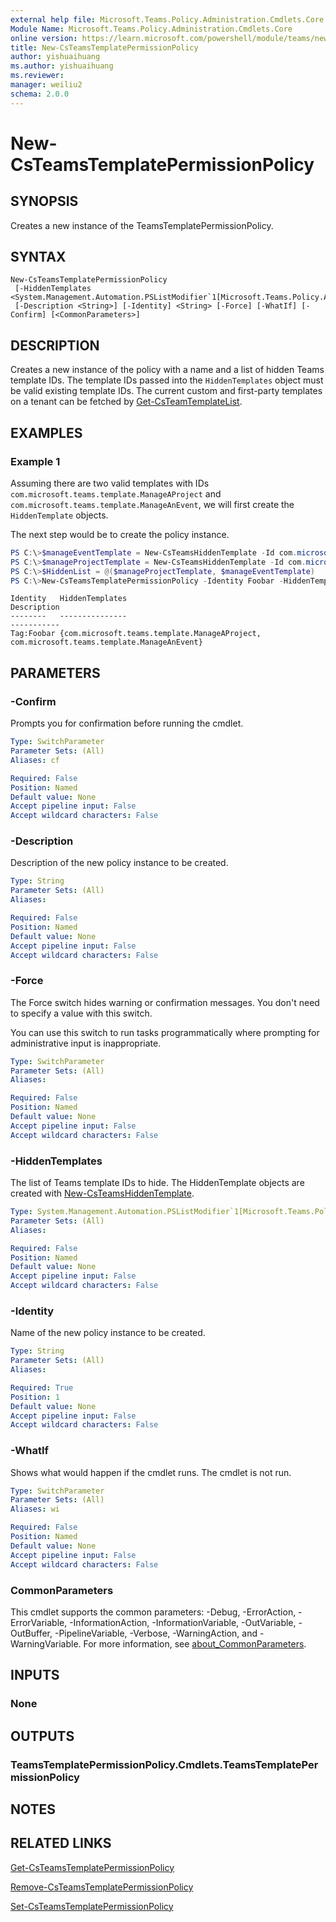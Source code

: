 ```yaml
---
external help file: Microsoft.Teams.Policy.Administration.Cmdlets.Core.dll-Help.xml
Module Name: Microsoft.Teams.Policy.Administration.Cmdlets.Core
online version: https://learn.microsoft.com/powershell/module/teams/new-csteamstemplatepermissionpolicy
title: New-CsTeamsTemplatePermissionPolicy
author: yishuaihuang
ms.author: yishuaihuang
ms.reviewer: 
manager: weiliu2
schema: 2.0.0
---
```


# New-CsTeamsTemplatePermissionPolicy

## SYNOPSIS
Creates a new instance of the TeamsTemplatePermissionPolicy.

## SYNTAX

```
New-CsTeamsTemplatePermissionPolicy
 [-HiddenTemplates <System.Management.Automation.PSListModifier`1[Microsoft.Teams.Policy.Administration.Cmdlets.Core.HiddenTemplate]>]
 [-Description <String>] [-Identity] <String> [-Force] [-WhatIf] [-Confirm] [<CommonParameters>]
```

## DESCRIPTION
Creates a new instance of the policy with a name and a list of hidden Teams template IDs. The template IDs passed into the `HiddenTemplates` object must be valid existing template IDs. The current custom and first-party templates on a tenant can be fetched by [Get-CsTeamTemplateList](Get-CsTeamTemplateList.md).

## EXAMPLES

### Example 1

Assuming there are two valid templates with IDs `com.microsoft.teams.template.ManageAProject` and `com.microsoft.teams.template.ManageAnEvent`, we will first create the `HiddenTemplate` objects.

The next step would be to create the policy instance.
```powershell
PS C:\>$manageEventTemplate = New-CsTeamsHiddenTemplate -Id com.microsoft.teams.template.ManageAnEvent
PS C:\>$manageProjectTemplate = New-CsTeamsHiddenTemplate -Id com.microsoft.teams.template.ManageAProject
PS C:\>$HiddenList = @($manageProjectTemplate, $manageEventTemplate)
PS C:\>New-CsTeamsTemplatePermissionPolicy -Identity Foobar -HiddenTemplates $HiddenList
```

```output
Identity   HiddenTemplates                                                                           Description
--------   ---------------                                                                           -----------
Tag:Foobar {com.microsoft.teams.template.ManageAProject, com.microsoft.teams.template.ManageAnEvent}
```

## PARAMETERS

### -Confirm
Prompts you for confirmation before running the cmdlet.

```yaml
Type: SwitchParameter
Parameter Sets: (All)
Aliases: cf

Required: False
Position: Named
Default value: None
Accept pipeline input: False
Accept wildcard characters: False
```

### -Description
Description of the new policy instance to be created.

```yaml
Type: String
Parameter Sets: (All)
Aliases:

Required: False
Position: Named
Default value: None
Accept pipeline input: False
Accept wildcard characters: False
```

### -Force
The Force switch hides warning or confirmation messages. You don't need to specify a value with this switch.

You can use this switch to run tasks programmatically where prompting for administrative input is inappropriate.

```yaml
Type: SwitchParameter
Parameter Sets: (All)
Aliases:

Required: False
Position: Named
Default value: None
Accept pipeline input: False
Accept wildcard characters: False
```

### -HiddenTemplates
The list of Teams template IDs to hide.
The HiddenTemplate objects are created with [New-CsTeamsHiddenTemplate](New-CsTeamsHiddenTemplate.md).

```yaml
Type: System.Management.Automation.PSListModifier`1[Microsoft.Teams.Policy.Administration.Cmdlets.Core.HiddenTemplate]
Parameter Sets: (All)
Aliases:

Required: False
Position: Named
Default value: None
Accept pipeline input: False
Accept wildcard characters: False
```

### -Identity
Name of the new policy instance to be created.

```yaml
Type: String
Parameter Sets: (All)
Aliases:

Required: True
Position: 1
Default value: None
Accept pipeline input: False
Accept wildcard characters: False
```

### -WhatIf
Shows what would happen if the cmdlet runs.
The cmdlet is not run.

```yaml
Type: SwitchParameter
Parameter Sets: (All)
Aliases: wi

Required: False
Position: Named
Default value: None
Accept pipeline input: False
Accept wildcard characters: False
```

### CommonParameters
This cmdlet supports the common parameters: -Debug, -ErrorAction, -ErrorVariable, -InformationAction, -InformationVariable, -OutVariable, -OutBuffer, -PipelineVariable, -Verbose, -WarningAction, and -WarningVariable. For more information, see [about_CommonParameters](http://go.microsoft.com/fwlink/?LinkID=113216).

## INPUTS

### None

## OUTPUTS

### TeamsTemplatePermissionPolicy.Cmdlets.TeamsTemplatePermissionPolicy

## NOTES

## RELATED LINKS
[Get-CsTeamsTemplatePermissionPolicy](Get-CsTeamsTemplatePermissionPolicy.md)

[Remove-CsTeamsTemplatePermissionPolicy](Remove-CsTeamsTemplatePermissionPolicy.md)

[Set-CsTeamsTemplatePermissionPolicy](Set-CsTeamsTemplatePermissionPolicy.md)